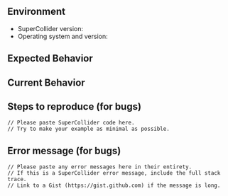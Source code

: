 <!--- Provide a general summary of the issue in the Title above -->

## Environment
* SuperCollider version:
* Operating system and version:
<!--- Include any other relevant details about your environment (Qt version, audio driver, etc.) -->

## Expected Behavior
<!--- If you're describing a bug, tell us what should happen -->
<!--- If you're suggesting a change/improvement, tell us how it should work -->

## Current Behavior
<!--- If describing a bug, tell us what happens instead of the expected behavior -->
<!--- If suggesting a change/improvement, explain the difference from current behavior -->

## Steps to reproduce (for bugs)

```supercollider
// Please paste SuperCollider code here.
// Try to make your example as minimal as possible.
```

## Error message (for bugs)

```
// Please paste any error messages here in their entirety.
// If this is a SuperCollider error message, include the full stack trace.
// Link to a Gist (https://gist.github.com) if the message is long.
```

<!--- Thanks for contributing! -->
